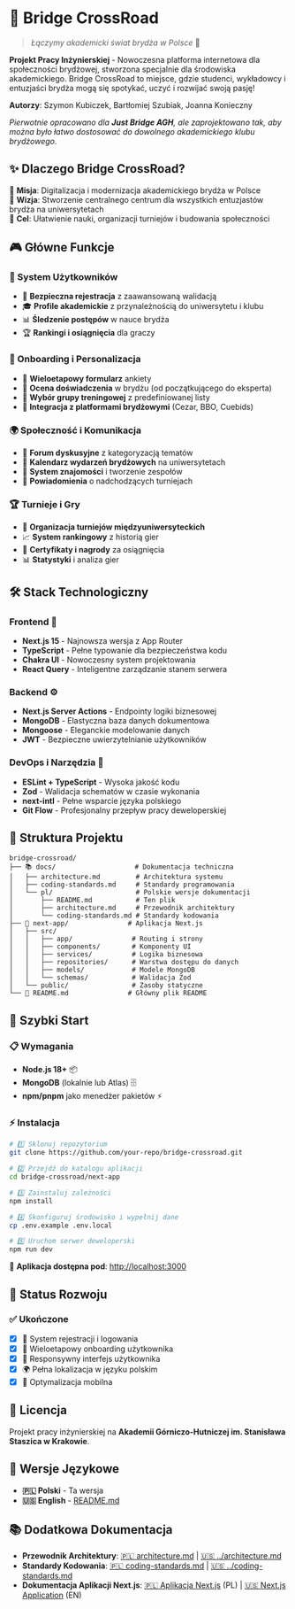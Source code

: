 # 🌉 Bridge CrossRoad

> _Łączymy akademicki świat brydża w Polsce_ 🎴

**Projekt Pracy Inżynierskiej** - Nowoczesna platforma internetowa dla społeczności brydżowej, stworzona specjalnie dla środowiska akademickiego. Bridge CrossRoad to miejsce, gdzie studenci, wykładowcy i entuzjaści brydża mogą się spotykać, uczyć i rozwijać swoją pasję!

**Autorzy**: Szymon Kubiczek, Bartłomiej Szubiak, Joanna Konieczny

_Pierwotnie opracowano dla **Just Bridge AGH**, ale zaprojektowano tak, aby można było łatwo dostosować do dowolnego akademickiego klubu brydżowego._

## ✨ Dlaczego Bridge CrossRoad?

🎯 **Misja**: Digitalizacja i modernizacja akademickiego brydża w Polsce  
🚀 **Wizja**: Stworzenie centralnego centrum dla wszystkich entuzjastów brydża na uniwersytetach  
🌟 **Cel**: Ułatwienie nauki, organizacji turniejów i budowania społeczności

## 🎮 Główne Funkcje

### 👤 System Użytkowników

- 🔐 **Bezpieczna rejestracja** z zaawansowaną walidacją
- 🎓 **Profile akademickie** z przynależnością do uniwersytetu i klubu
- 📊 **Śledzenie postępów** w nauce brydża
- 🏆 **Rankingi i osiągnięcia** dla graczy

### 🎯 Onboarding i Personalizacja

- 📝 **Wieloetapowy formularz** ankiety
- 🎪 **Ocena doświadczenia** w brydżu (od początkującego do eksperta)
- 🏫 **Wybór grupy treningowej** z predefiniowanej listy
- 🔗 **Integracja z platformami brydżowymi** (Cezar, BBO, Cuebids)

### 🌍 Społeczność i Komunikacja

- 💬 **Forum dyskusyjne** z kategoryzacją tematów
- 📅 **Kalendarz wydarzeń brydżowych** na uniwersytetach
- 🤝 **System znajomości** i tworzenie zespołów
- 📢 **Powiadomienia** o nadchodzących turniejach

### 🏆 Turnieje i Gry

- 🎪 **Organizacja turniejów międzyuniwersyteckich**
- 📈 **System rankingowy** z historią gier
- 🏅 **Certyfikaty i nagrody** za osiągnięcia
- 📊 **Statystyki** i analiza gier

## 🛠️ Stack Technologiczny

### Frontend 🎨

- **Next.js 15** - Najnowsza wersja z App Router
- **TypeScript** - Pełne typowanie dla bezpieczeństwa kodu
- **Chakra UI** - Nowoczesny system projektowania
- **React Query** - Inteligentne zarządzanie stanem serwera

### Backend ⚙️

- **Next.js Server Actions** - Endpointy logiki biznesowej
- **MongoDB** - Elastyczna baza danych dokumentowa
- **Mongoose** - Eleganckie modelowanie danych
- **JWT** - Bezpieczne uwierzytelnianie użytkowników

### DevOps i Narzędzia 🔧

- **ESLint + TypeScript** - Wysoka jakość kodu
- **Zod** - Walidacja schematów w czasie wykonania
- **next-intl** - Pełne wsparcie języka polskiego
- **Git Flow** - Profesjonalny przepływ pracy deweloperskiej

## 📁 Struktura Projektu

```
bridge-crossroad/
├── 📚 docs/                    # Dokumentacja techniczna
│   ├── architecture.md         # Architektura systemu
│   ├── coding-standards.md     # Standardy programowania
│   └── pl/                     # Polskie wersje dokumentacji
│       ├── README.md           # Ten plik
│       ├── architecture.md     # Przewodnik architektury
│       └── coding-standards.md # Standardy kodowania
├── 🚀 next-app/               # Aplikacja Next.js
│   ├── src/
│   │   ├── app/               # Routing i strony
│   │   ├── components/        # Komponenty UI
│   │   ├── services/          # Logika biznesowa
│   │   ├── repositories/      # Warstwa dostępu do danych
│   │   ├── models/            # Modele MongoDB
│   │   └── schemas/           # Walidacja Zod
│   └── public/                # Zasoby statyczne
└── 📖 README.md               # Główny plik README
```

## 🚀 Szybki Start

### 📋 Wymagania

- **Node.js 18+** 📦
- **MongoDB** (lokalnie lub Atlas) 🗄️
- **npm/pnpm** jako menedżer pakietów ⚡

### ⚡ Instalacja

```bash
# 1️⃣ Sklonuj repozytorium
git clone https://github.com/your-repo/bridge-crossroad.git

# 2️⃣ Przejdź do katalogu aplikacji
cd bridge-crossroad/next-app

# 3️⃣ Zainstaluj zależności
npm install

# 4️⃣ Skonfiguruj środowisko i wypełnij dane
cp .env.example .env.local

# 5️⃣ Uruchom serwer deweloperski
npm run dev
```

🎉 **Aplikacja dostępna pod**: [http://localhost:3000](http://localhost:3000)

## 🎯 Status Rozwoju

### ✅ Ukończone

- [x] 🔐 System rejestracji i logowania
- [x] 📝 Wieloetapowy onboarding użytkownika
- [x] 🎨 Responsywny interfejs użytkownika
- [x] 🌍 Pełna lokalizacja w języku polskim
- [x] 📱 Optymalizacja mobilna

## 📄 Licencja

Projekt pracy inżynierskiej na **Akademii Górniczo-Hutniczej im. Stanisława Staszica w Krakowie**.

## 📖 Wersje Językowe

- **🇵🇱 Polski** - Ta wersja
- **🇺🇸 English** - [README.md](../README.md)

## 📚 Dodatkowa Dokumentacja

- **Przewodnik Architektury**: [🇵🇱 architecture.md](./architecture.md) | [🇺🇸 ../architecture.md](../architecture.md)
- **Standardy Kodowania**: [🇵🇱 coding-standards.md](./coding-standards.md) | [🇺🇸 ../coding-standards.md](../coding-standards.md)
- **Dokumentacja Aplikacji Next.js**: [🇵🇱 Aplikacja Next.js](../../next-app/README.md) (PL) | [🇺🇸 Next.js Application](../../next-app/README.md) (EN)
